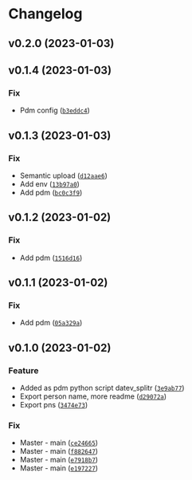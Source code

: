 # Changelog

<!--next-version-placeholder-->

## v0.2.0 (2023-01-03)


## v0.1.4 (2023-01-03)
### Fix
* Pdm config ([`b3eddc4`](https://github.com/tuergeist/datev-splitter/commit/b3eddc4d7a9d8a3c4f52554f066389a34a7478f7))

## v0.1.3 (2023-01-03)
### Fix
* Semantic upload ([`d12aae6`](https://github.com/tuergeist/datev-splitter/commit/d12aae613363753e3b8d34e839d1bd7b872236fc))
* Add env ([`13b97a0`](https://github.com/tuergeist/datev-splitter/commit/13b97a0c04adf93d48c73cbd7fb6a2f99c2ec886))
* Add pdm ([`bc0c3f9`](https://github.com/tuergeist/datev-splitter/commit/bc0c3f9c20b1493af81962496694e09b44aedcd9))

## v0.1.2 (2023-01-02)
### Fix
* Add pdm ([`1516d16`](https://github.com/tuergeist/datev-splitter/commit/1516d16ccad96b42985532b70674807621d70113))

## v0.1.1 (2023-01-02)
### Fix
* Add pdm ([`05a329a`](https://github.com/tuergeist/datev-splitter/commit/05a329ad9cca7983c0650178302b1b2f94d7c464))

## v0.1.0 (2023-01-02)
### Feature
* Added as pdm python script datev_splitr ([`3e9ab77`](https://github.com/tuergeist/datev-splitter/commit/3e9ab77b2f7712054315181e57fad051fb04fc5a))
* Export person name, more readme ([`d29072a`](https://github.com/tuergeist/datev-splitter/commit/d29072a0ade10334a2feeba801ad33ec1534a5ac))
* Export pns ([`3474e73`](https://github.com/tuergeist/datev-splitter/commit/3474e73ffb7479d7e17f59649ba19dbfa1cbff6e))

### Fix
* Master - main ([`ce24665`](https://github.com/tuergeist/datev-splitter/commit/ce2466549e54622295cf1ddc79914ca724ed9c46))
* Master - main ([`f882647`](https://github.com/tuergeist/datev-splitter/commit/f88264771b9de5f213a523a7ba2e96532ad628fe))
* Master - main ([`e7918b7`](https://github.com/tuergeist/datev-splitter/commit/e7918b7e461335ec4b4483b24b19c7b235c15e11))
* Master - main ([`e197227`](https://github.com/tuergeist/datev-splitter/commit/e19722779b7bd3acf55e5e5d745b9a0bd9ee7cd6))
